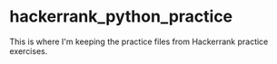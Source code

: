 # hackerrank_python_practice
This is where I'm keeping the practice files from Hackerrank practice exercises.

